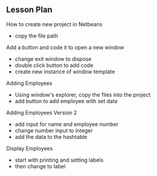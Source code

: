 
## Lesson Plan

How to create new project in Netbeans
- copy the file path

Add a button and code it to open a new window
- change exit window to dispose
- double click button to add code
- create new instance of window template

Adding Employees
- Using window's explorer, copy the files into the project
- add button to add employee with set data

Adding Employees Version 2
- add input for name and employee number
- change number input to integer
- add the data to the hashtable

Display Employees
- start with printing and setting labels
- then change to label